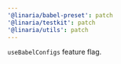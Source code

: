 ```yaml
---
'@linaria/babel-preset': patch
'@linaria/testkit': patch
'@linaria/utils': patch
---
```


`useBabelConfigs` feature flag.
